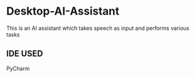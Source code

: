 # Desktop-AI-Assistant
This is an AI assistant which takes speech as input and performs various tasks

## IDE USED
PyCharm

##
